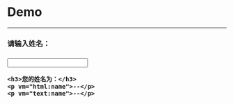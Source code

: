 # Demo

---

<style>
.demo { padding: 10px; background-color: #efefef; }  
</style>

<div id="main">
  <form action="">
    <h3><label for="name">请输入姓名：</label><h3>
    <p>
      <input id="name" type="text" name="name" 
             vm="val:name, on:change=updateMe, on:click=showTips" />
    </p>
    
    <h3>您的姓名为：</h3>
    <p vm="html:name">--</p>
    <p vm="text:name">--</p>
    
  </form>
</div>

<script>
define("main", function(require, exports, module){
  var $        = require("jquery");
  var Backbone = require("backbone.vm");
  window.Backbone = Backbone;
  
  // console.log(jQuery);
  
  // // for test
  // window.$ = $;

  var MainApp = Backbone.VM.extend({

    // Bind Dom id, Control of the scope of the VM
    // So, you can define some VM object
    el: "#main",
    
    // At initialization we do something
    initialize: function() {
      // do something...
    },
    
    // when vm.name changed
    updateMe: function() {
    
    },
    
    // when input[name] click, do this function
    showTips: function(e) {
      // modify name's value
      this.vm.set("name", "xxxxx");
    }
  });
  
  
});

seajs.use("main");
</script>